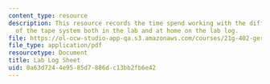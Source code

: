 ```yaml
---
content_type: resource
description: This resource records the time spend working with the different parts
  of the tape system both in the lab and at home on the lab log.
file: https://ol-ocw-studio-app-qa.s3.amazonaws.com/courses/21g-402-german-ii-spring-2005/8a63d7244e9585d7886dc13bb2fb6e42_MIT21G_402S05_labLogSheet.pdf
file_type: application/pdf
resourcetype: Document
title: Lab Log Sheet
uid: 8a63d724-4e95-85d7-886d-c13bb2fb6e42
---
```

